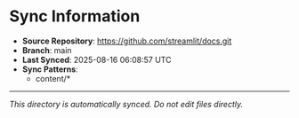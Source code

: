 # Sync Information

- **Source Repository**: https://github.com/streamlit/docs.git
- **Branch**: main
- **Last Synced**: 2025-08-16 06:08:57 UTC
- **Sync Patterns**:
  - content/*

---
*This directory is automatically synced. Do not edit files directly.*
